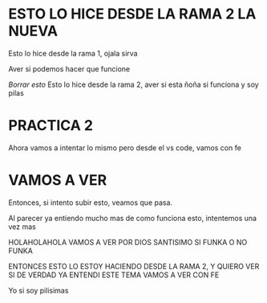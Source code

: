 # ESTO LO HICE DESDE LA RAMA 2 LA NUEVA

Esto lo hice desde la rama 1, ojala sirva

Aver si podemos hacer que funcione

*Borrar esto*
Esto lo hice desde la rama 2, aver si esta ñoña si funciona y soy pilas

# PRACTICA 2

Ahora vamos a intentar lo mismo pero desde el vs code, vamos con fe

# VAMOS A VER

Entonces, si intento subir esto, veamos que pasa.

Al parecer ya entiendo mucho mas de como funciona esto, intentemos una vez mas

HOLAHOLAHOLA
VAMOS A VER POR DIOS SANTISIMO SI FUNKA O NO FUNKA


ENTONCES ESTO LO ESTOY HACIENDO DESDE LA RAMA 2, Y QUIERO VER SI DE VERDAD YA ENTENDI ESTE TEMA 
VAMOS A VER 
CON FE 

Yo si soy pilisimas